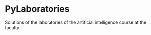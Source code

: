# PyLaboratories
Solutions of the laboratories of the artificial intelligence course at the faculty

